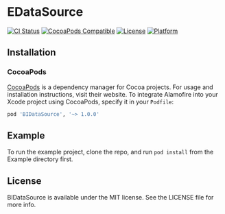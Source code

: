 # EDataSource

[![CI Status](https://img.shields.io/travis/borjaigartua/EDataSource.svg?style=flat)](https://travis-ci.org/borjaigartua/EDataSource)
[![CocoaPods Compatible](https://img.shields.io/cocoapods/v/EDataSource.svg?style=flat)](https://cocoapods.org/pods/EDataSource)
[![License](https://img.shields.io/cocoapods/l/EDataSource.svg?style=flat)](https://cocoapods.org/pods/EDataSource)
[![Platform](https://img.shields.io/cocoapods/p/EDataSource.svg?style=flat)](https://cocoapods.org/pods/EDataSource)

## Installation

### CocoaPods

[CocoaPods](https://cocoapods.org) is a dependency manager for Cocoa projects. For usage and installation instructions, visit their website. To integrate Alamofire into your Xcode project using CocoaPods, specify it in your `Podfile`:

```ruby
pod 'BIDataSource', '~> 1.0.0'
```

## Example

To run the example project, clone the repo, and run `pod install`  from the Example directory first.


## License

BIDataSource is available under the MIT license. See the LICENSE file for more info.
